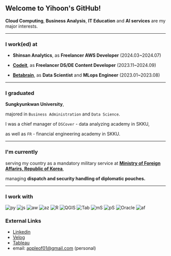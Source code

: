 ## Welcome to Yihoon's GitHub!

**Cloud Computing**, **Business Analysis**, **IT Education** and **AI services** are my major interests.

---

### I work(ed) at

- **Shinsan Analytics**, as **Freelancer AWS Developer** (2024.03~2024.07)
  
- **[Codeit](https://www.codeit.kr/)**, as **Freelancer DS/DE Content Developer** (2023.11~2024.09)

- **[Betabrain](https://www.betabrain.co.kr/)**, as **Data Scientist** and **MLops Engineer** (2023.01~2023.08)

---

### I graduated

**Sungkyunkwan University**,

majored in `Business Administration` and `Data Science`.

I was a chief manager of `DSCover` - data analyzing academy in SKKU,

 as well as `FR` - financial engineering academy in SKKU.

---

### I'm currently
serving my country as a mandatory military service at **[Ministry of Foreign Affarirs, Republic of Korea](https://www.mofa.go.kr/eng/index.do)**,

managing **dispatch and security handling of diplomatic pouches.**

---

### I work with
![py](https://img.shields.io/badge/-Python-F08027)
![js](https://img.shields.io/badge/-Javascript-F8E138)
![aw](https://img.shields.io/badge/-AWS-D07047)
![az](https://img.shields.io/badge/-Azure-0EB8E0)
![R](https://img.shields.io/badge/-R-76AADB)
![QGIS](https://img.shields.io/badge/-QGIS-76A32A)
![Tab](https://img.shields.io/badge/-Tableau-468CBB)
![mS](https://img.shields.io/badge/-mySQL-124469)
![pS](https://img.shields.io/badge/-postgreSQL-3E6288)
![Oracle](https://img.shields.io/badge/-Oracle-bb1111)
![af](https://img.shields.io/badge/-Airflow-11bbbb)


### External Links
* [Linkedin](https://www.linkedin.com/in/yihoon-j/)
* [Velog](https://velog.io/@appleof01/posts)
* [Tableau](https://public.tableau.com/app/profile/yihoon)
* email: appleof01@gmail.com (personal)
